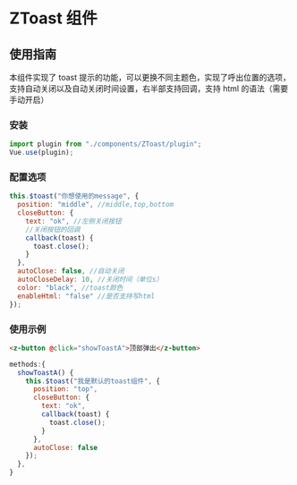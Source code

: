 # ZToast 组件

## 使用指南

本组件实现了 toast 提示的功能，可以更换不同主题色，实现了呼出位置的选项，支持自动关闭以及自动关闭时间设置，右半部支持回调，支持 html 的语法（需要手动开启）

### 安装

```javascript
import plugin from "./components/ZToast/plugin";
Vue.use(plugin);
```

### 配置选项

```javascript
this.$toast("你想使用的message", {
  position: "middle", //middle,top,bottom
  closeButton: {
    text: "ok", //左侧关闭按钮
    //关闭按钮的回调
    callback(toast) {
      toast.close();
    }
  },
  autoClose: false, //自动关闭
  autoCloseDelay: 10, //关闭时间（单位s）
  color: "black", //toast颜色
  enableHtml: "false" //是否支持写html
});
```

### 使用示例

```html
<z-button @click="showToastA">顶部弹出</z-button>
```

```javascript
methods:{
  showToastA() {
    this.$toast("我是默认的toast组件", {
      position: "top",
      closeButton: {
        text: "ok",
        callback(toast) {
          toast.close();
        }
      },
      autoClose: false
    });
  },
}
```
